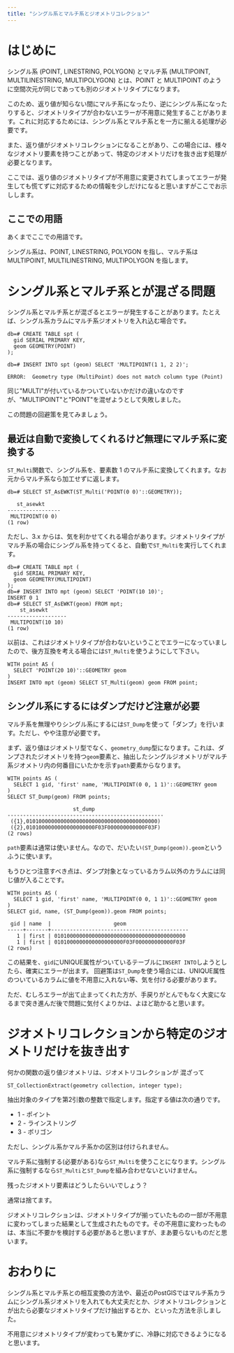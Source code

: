 ```yaml
---
title: "シングル系とマルチ系とジオメトリコレクション"
---
```

# はじめに

シングル系 (POINT, LINESTRING, POLYGON) とマルチ系 (MULTIPOINT, MULTILINESTRING, MULTIPOLYGON) とは、POINT と MULTIPOINT のように空間次元が同じであっても別のジオメトリタイプになります。

このため、返り値が知らない間にマルチ系になったり、逆にシングル系になったりすると、ジオメトリタイプが合わないエラーが不用意に発生することがあります。これに対応するためには、シングル系とマルチ系とを一方に揃える処理が必要です。

また、返り値がジオメトリコレクションになることがあり、この場合には、様々なジオメトリ要素を持つことがあって、特定のジオメトリだけを抜き出す処理が必要となります。

ここでは、返り値のジオメトリタイプが不用意に変更されてしまってエラーが発生しても慌てずに対応するための情報を少しだけになると思いますがここでお示しします。

## ここでの用語

あくまでここでの用語です。

シングル系は、POINT, LINESTRING, POLYGON を指し、マルチ系は MULTIPOINT, MULTILINESTRING, MULTIPOLYGON を指します。

# シングル系とマルチ系とが混ざる問題

シングル系とマルチ系とが混ざるとエラーが発生することがあります。たとえば、シングル系カラムにマルチ系ジオメトリを入れ込む場合です。

```
db=# CREATE TABLE spt (
  gid SERIAL PRIMARY KEY,
  geom GEOMETRY(POINT)
);

db=# INSERT INTO spt (geom) SELECT 'MULTIPOINT(1 1, 2 2)';

ERROR:  Geometry type (MultiPoint) does not match column type (Point)
```

同じ"MULTI"が付いているかついていないかだけの違いなのですが、"MULTIPOINT"と"POINT"を混ぜようとして失敗しました。

この問題の回避策を見てみましょう。

## 最近は自動で変換してくれるけど無理にマルチ系に変換する

``ST_Multi``関数で、シングル系を、要素数 1 のマルチ系に変換してくれます。なお元からマルチ系なら加工せずに返します。

```
db=# SELECT ST_AsEWKT(ST_Multi('POINT(0 0)'::GEOMETRY));

   st_asewkt
-----------------
 MULTIPOINT(0 0)
(1 row)
```

ただし、3.x からは、気を利かせてくれる場合があります。ジオメトリタイプがマルチ系の場合にシングル系を持ってくると、自動で``ST_Multi``を実行してくれます。

```
db=# CREATE TABLE mpt (
  gid SERIAL PRIMARY KEY,
  geom GEOMETRY(MULTIPOINT)
);
db=# INSERT INTO mpt (geom) SELECT 'POINT(10 10)';
INSERT 0 1
db=# SELECT ST_AsEWKT(geom) FROM mpt;
    st_asewkt
-------------------
 MULTIPOINT(10 10)
(1 row)
```

以前は、これはジオメトリタイプが合わないということでエラーになっていましたので、後方互換を考える場合には``ST_Multi``を使うようにして下さい。

```
WITH point AS (
  SELECT 'POINT(20 10)'::GEOMETRY geom
)
INSERT INTO mpt (geom) SELECT ST_Multi(geom) geom FROM point;
```

## シングル系にするにはダンプだけど注意が必要

マルチ系を無理やりシングル系にするには``ST_Dump``を使って「ダンプ」を行います。ただし、やや注意が必要です。

まず、返り値はジオメトリ型でなく、``geometry_dump``型になります。これは、ダンプされたジオメトリを持つ``geom``要素と、抽出したシングルジオメトリがマルチ系ジオメトリ内の何番目にいたかを示す``path``要素からなります。

```
WITH points AS (
  SELECT 1 gid, 'first' name, 'MULTIPOINT(0 0, 1 1)'::GEOMETRY geom
)
SELECT ST_Dump(geom) FROM points;

                     st_dump
--------------------------------------------------
 ({1},010100000000000000000000000000000000000000)
 ({2},0101000000000000000000F03F000000000000F03F)
(2 rows)
```


``path``要素は通常は使いません。なので、だいたい``(ST_Dump(geom)).geom``というふうに使います。

もうひとつ注意すべき点は、ダンプ対象となっているカラム以外のカラムには同じ値が入ることです。

```
WITH points AS (
  SELECT 1 gid, 'first' name, 'MULTIPOINT(0 0, 1 1)'::GEOMETRY geom
)
SELECT gid, name, (ST_Dump(geom)).geom FROM points;
```

```
 gid | name  |                    geom
-----+-------+--------------------------------------------
   1 | first | 010100000000000000000000000000000000000000
   1 | first | 0101000000000000000000F03F000000000000F03F
(2 rows)
```

この結果を、``gid``にUNIQUE属性がついているテーブルに``INSERT INTO``しようとしたら、確実にエラーが出ます。
回避策は``ST_Dump``を使う場合には、UNIQUE属性のついているカラムに値を不用意に入れない等、気を付ける必要があります。

ただ、むしろエラーが出て止まってくれた方が、手戻りがとんでもなく大変になるまで突き進んだ後で問題に気付くよりかは、よほど助かると思います。

# ジオメトリコレクションから特定のジオメトリだけを抜き出す

何かの関数の返り値ジオメトリは、ジオメトリコレクションが
混ざって

```
ST_CollectionExtract(geometry collection, integer type);
```

抽出対象のタイプを第2引数の整数で指定します。指定する値は次の通りです。

* 1 - ポイント
* 2 - ラインストリング
* 3 - ポリゴン

ただし、シングル系かマルチ系かの区別は付けられません。

マルチ系に強制する(必要がある)なら``ST_Multi``を使うことになります。シングル系に強制するなら``ST_Multi``と``ST_Dump``を組み合わせないといけません。

残ったジオメトリ要素はどうしたらいいでしょう？

通常は捨てます。

ジオメトリコレクションは、ジオメトリタイプが揃っていたものの一部が不用意に変わってしまった結果として生成されたものです。その不用意に変わったものは、本当に不要かを検討する必要があると思いますが、まあ要らないものだと思います。

# おわりに

シングル系とマルチ系との相互変換の方法や、最近のPostGISではマルチ系カラムにシングル系ジオメトリを入れても大丈夫だとか、ジオメトリコレクションとが出たら必要なジオメトリタイプだけ抽出するとか、といった方法を示しました。

不用意にジオメトリタイプが変わっても驚かずに、冷静に対応できるようになると思います。
